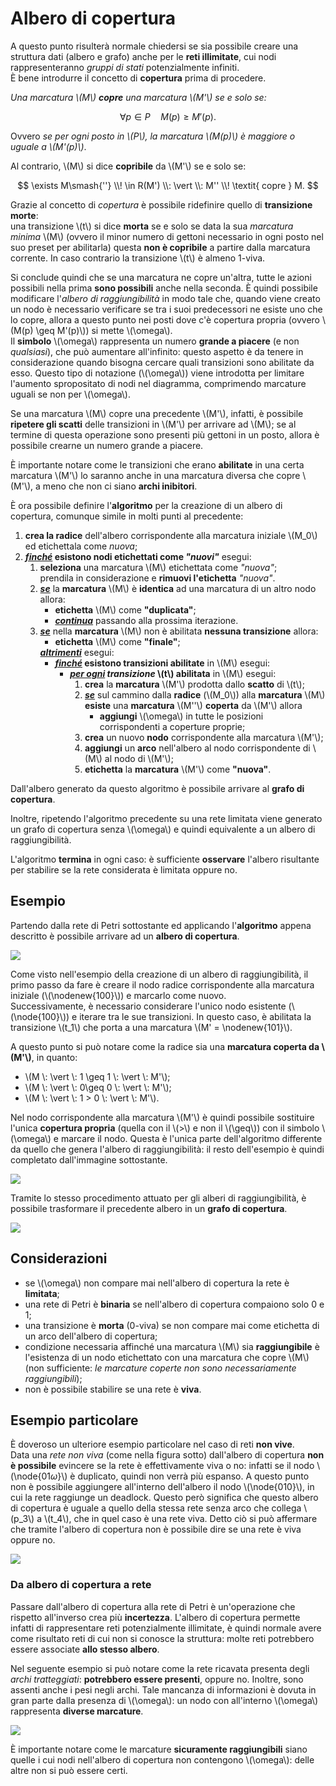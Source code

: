 <style>
  .algorithm p {
    margin-top: 0;
    margin-bottom: 0;
  }
</style>
<div style="display: none">
$$
\require{color}
\def\node#1{\fcolorbox{black}{white}{#1}}
\def\nodenew#1{\fcolorbox{lime}{white}{#1}}
$$
</div>

# Albero di copertura

A questo punto risulterà normale chiedersi se sia possibile creare una struttura dati (albero e grafo) anche per le **reti illimitate**, cui nodi rappresenteranno _gruppi di stati_ potenzialmente infiniti. \
È bene introdurre il concetto di **copertura** prima di procedere.

_Una marcatura \\(M\\) **copre** una marcatura \\(M'\\) se e solo se:_

$$
\forall p \in P \quad  M(p) \geq M'(p).
$$

Ovvero _se per ogni posto in \\(P\\), la marcatura \\(M(p)\\) è maggiore o uguale a \\(M'(p)\\)_.

Al contrario, \\(M\\) si dice **copribile** da \\(M'\\) se e solo se:

$$
\exists M\smash{''} \\! \in R(M') \\: \vert \\: M'' \\! \textit{ copre } M.
$$

Grazie al concetto di _copertura_ è possibile ridefinire quello di **transizione morte**: \
una transizione \\(t\\) si dice **morta** se e solo se data la sua _marcatura minima_ \\(M\\) (ovvero il minor numero di gettoni necessario in ogni posto nel suo preset per abilitarla) questa **non è copribile** a partire dalla marcatura corrente.
In caso contrario la transizione \\(t\\) è almeno 1-viva.

Si conclude quindi che se una marcatura ne copre un'altra, tutte le azioni possibili nella prima **sono possibili** anche nella seconda.
È quindi possibile modificare l'_albero di raggiungibilità_ in modo tale che, quando viene creato un nodo è necessario verificare se tra i suoi predecessori ne esiste uno che lo copre, allora a questo punto nei posti dove c'è copertura propria (ovvero \\(M(p) \geq M'(p)\\)) si mette \\(\omega\\). \
Il **simbolo** \\(\omega\\) rappresenta un numero **grande a piacere** (e non _qualsiasi_), che può aumentare all'infinito: questo aspetto è da tenere in considerazione quando bisogna cercare quali transizioni sono abilitate da esso.
Questo tipo di notazione (\\(\omega\\)) viene introdotta per limitare l'aumento spropositato di nodi nel diagramma, comprimendo marcature uguali se non per \\(\omega\\).

Se una marcatura \\(M\\) copre una precedente \\(M'\\), infatti, è possibile **ripetere gli scatti** delle transizioni in \\(M'\\) per arrivare ad \\(M\\); se al termine di questa operazione sono presenti più gettoni in un posto, allora è possibile crearne un numero grande a piacere.

È importante notare come le transizioni che erano **abilitate** in una certa marcatura \\(M'\\) lo saranno anche in una marcatura diversa che copre \\(M'\\), a meno che non ci siano **archi inibitori**.

È ora possibile definire l'**algoritmo** per la creazione di un albero di copertura, comunque simile in molti punti al precedente:

<ol class="algorithm">
  <li>

  **crea la radice** dell'albero corrispondente alla marcatura iniziale \\(M_0\\) ed etichettala come _nuova_;
  </li>
  <li>

  **_<u>finché</u>_ esistono nodi etichettati come _"nuovi"_** esegui:
  <ol>
  <li>

  **seleziona** una marcatura \\(M\\) etichettata come _"nuova"_; \
    prendila in considerazione e **rimuovi l'etichetta** _"nuova"_.
  </li>
  <li>

  ***<u>se</u>*** la **marcatura** \\(M\\) è **identica** ad una marcatura di un altro nodo allora:
  - **etichetta** \\(M\\) come **"duplicata"**;
  - ***<u>continua</u>*** passando alla prossima iterazione.
  </li>
  <li>

  ***<u>se</u>*** nella **marcatura** \\(M\\) non è abilitata **nessuna transizione** allora:
  <ul>
  <li>

  **etichetta** \\(M\\) come **"finale"**;
  </li>
  </ul>

  ***<u>altrimenti</u>*** esegui:
  <ul>
  <li>

  ***<u>finché</u>* esistono transizioni abilitate** in \\(M\\) esegui:
  <ul>
  <li>

  ***<u>per ogni</u> transizione* \\(t\\) abilitata** in \\(M\\) esegui:
  <ol>
  <li>

  **crea** la **marcatura** \\(M'\\) prodotta dallo **scatto** di \\(t\\);
  </li>
  <li>

  ***<u>se</u>*** sul cammino dalla **radice** (\\(M_0\\)) alla **marcatura** \\(M\\) \
  **esiste** una **marcatura** \\(M''\\) **coperta** da \\(M'\\) allora
  <ul>
  <li>

  **aggiungi** \\(\omega\\) in tutte le posizioni corrispondenti a coperture proprie;
  </li>
  </ul>
  </li>
  <li>

  **crea** un nuovo **nodo** corrispondente alla marcatura \\(M'\\);
  </li>
  <li>

  **aggiungi** un **arco** nell'albero al nodo corrispondente di \\(M\\) al nodo di \\(M'\\);
  </li>
  <li>

  **etichetta** la **marcatura** \\(M'\\) come **"nuova"**.
  </li>
  </ol>
  </li>
  </ul>
  </li>
  </ul>
  </li>
  </ol>
  </li>
</ol>

Dall'albero generato da questo algoritmo è possibile arrivare al **grafo di copertura**.

Inoltre, ripetendo l'algoritmo precedente su una rete limitata viene generato un grafo di copertura senza \\(\omega\\) e quindi equivalente a un albero di raggiungibilità.

L'algoritmo **termina** in ogni caso: è sufficiente **osservare** l'albero risultante per stabilire se la rete considerata è limitata oppure no.

## Esempio

Partendo dalla rete di Petri sottostante ed applicando l'**algoritmo** appena descritto è possibile arrivare ad un **albero di copertura**.

![](/assets/15_esempio-albero-copertura-rete.png)

Come visto nell'esempio della creazione di un albero di raggiungibilità, il primo passo da fare è creare il nodo radice corrispondente alla marcatura iniziale (\\(\nodenew{100}\\)) e marcarlo come nuovo. \
Successivamente, è necessario considerare l'unico nodo esistente (\\(\node{100}\\)) e iterare tra le sue transizioni.
In questo caso, è abilitata la transizione \\(t_1\\) che porta a una marcatura \\(M' = \nodenew{101}\\).

A questo punto si può notare come la radice sia una **marcatura coperta da \\(M'\\)**, in quanto:

- \\(M \\: \vert \\: 1 \geq 1 \\: \vert \\: M'\\);
- \\(M \\: \vert \\: 0\geq 0 \\: \vert \\: M'\\);
- \\(M \\: \vert \\: 1 > 0 \\: \vert \\: M'\\).

Nel nodo corrispondente alla marcatura \\(M'\\) è quindi possibile sostituire l'unica **copertura propria** (quella con il \\(>\\) e non il \\(\geq\\)) con il simbolo \\(\omega\\) e marcare il nodo.
Questa è l'unica parte dell'algoritmo differente da quello che genera l'albero di raggiungibilità: il resto dell'esempio è quindi completato dall'immagine sottostante.

![](/assets/15_esempio-albero-copertura-albero.png)

Tramite lo stesso procedimento attuato per gli alberi di raggiungibilità, è possibile trasformare il precedente albero in un **grafo di copertura**.

![](/assets/15_esempio-albero-copertura-grafo.png)

## Considerazioni

- se \\(\omega\\) non compare mai nell'albero di copertura la rete è **limitata**;
- una rete di Petri è **binaria** se nell'albero di copertura compaiono solo 0 e 1;
- una transizione è **morta** (0-viva) se non compare mai come etichetta di un arco dell'albero di copertura;
- condizione necessaria affinché una marcatura \\(M\\) sia **raggiungibile** è l'esistenza di un nodo etichettato con una marcatura che copre \\(M\\) (non sufficiente: _le marcature coperte non sono necessariamente raggiungibili_);
- non è possibile stabilire se una rete è **viva**.

## Esempio particolare

È doveroso un ulteriore esempio particolare nel caso di reti **non vive**. \
Data una _rete non viva_ (come nella figura sotto) dall'albero di copertura **non è possibile** evincere se la rete è effettivamente viva o no: infatti se il nodo \\\(\node{01$\omega$}\\) è duplicato, quindi non verrà più espanso.
A questo punto non è possibile aggiungere all'interno dell'albero il nodo \\(\node{010}\\), in cui la rete raggiunge un deadlock.
Questo però significa che questo albero di copertura è uguale a quello della stessa rete senza arco che collega \\(p_3\\) a \\(t_4\\), che in quel caso è una rete viva.
Detto ciò si può affermare che tramite l'albero di copertura non è possibile dire se una rete è viva oppure no.

![](/assets/15_esempio-particolare.png)

### Da albero di copertura a rete

Passare dall'albero di copertura alla rete di Petri è un'operazione che rispetto all'inverso crea più **incertezza**.
L'albero di copertura permette infatti di rappresentare reti potenzialmente illimitate, è quindi normale avere come risultato reti di cui non si conosce la struttura: molte reti potrebbero essere associate **allo stesso albero**.

Nel seguente esempio si può notare come la rete ricavata presenta degli _archi tratteggiati_: **potrebbero essere presenti**, oppure no.
Inoltre, sono assenti anche i pesi negli archi.
Tale mancanza di informazioni è dovuta in gran parte dalla presenza di \\(\omega\\): un nodo con all'interno \\(\omega\\) rappresenta **diverse marcature**.

![](/assets/15_esempio-da-albero-a-rete.png)

È importante notare come le marcature **sicuramente raggiungibili** siano quelle i cui nodi nell'albero di copertura non contengono \\(\omega\\): delle altre non si può essere certi.
